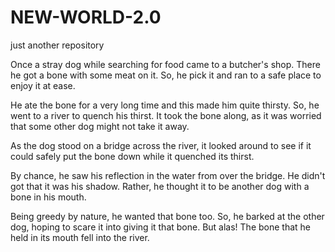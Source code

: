 # NEW-WORLD-2.0
just another repository 


Once a stray dog while searching for food came to a butcher's shop. There he got a bone with some meat on it. So, he pick it and ran to a safe place to enjoy it at ease.

He ate the bone for a very long time and this made him quite thirsty. So, he went to a river to quench his thirst. It took the bone along, as it was worried that some other dog might not take it away.

As the dog stood on a bridge across the river, it looked around to see if it could safely put the bone down while it quenched its thirst.

By chance, he saw his reflection in the water from over the bridge. He didn't got that it was his shadow. Rather, he thought it to be another dog with a bone in his mouth.

Being greedy by nature, he wanted that bone too. So, he barked at the other dog, hoping to scare it into giving it that bone. But alas! The bone that he held in its mouth fell into the river. 
